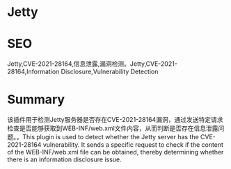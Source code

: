 # Jetty
# SEO
Jetty,CVE-2021-28164,信息泄露,漏洞检测。Jetty,CVE-2021-28164,Information Disclosure,Vulnerability Detection
# Summary
该插件用于检测Jetty服务器是否存在CVE-2021-28164漏洞，通过发送特定请求检查是否能够获取到WEB-INF/web.xml文件内容，从而判断是否存在信息泄露问题。。This plugin is used to detect whether the Jetty server has the CVE-2021-28164 vulnerability. It sends a specific request to check if the content of the WEB-INF/web.xml file can be obtained, thereby determining whether there is an information disclosure issue.
